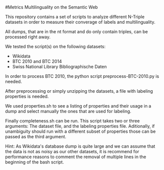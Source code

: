 #Metrics Multilinguality on the Semantic Web

This repository contains a set of scripts to analyze different N-Triple datasets in order to measure their converage of labels and multilinguality.

All dumps, that are in the nt format and do only contain triples, can be processed right away.

We tested the script(s) on the following datasets:

- Wikidata
- BTC 2010 and BTC 2014
- Swiss National Library Bibliographische Daten

In order to process BTC 2010, the python script preprocess-BTC-2010.py is needed.

After preprocessing or simply unzipping the datasets, a file with labeling properties is needed.

We used properties.sh to see a listing of properties and their usage in a dump and select manually the ones that are used for labeling.

Finally completeness.sh can be run.
This script takes two or three arguments: The dataset file, and the labeling properties file.
Aditionally, if unambiguity should run with a different subset of properties those can be passed as the third argument.

Hint:
As Wikidata's database dump is quite large and we can assume that the data is not as noisy as our other datasets, it is recommend 
for performance reasons to comment the removal of multiple lines in the beginning of the bash script.